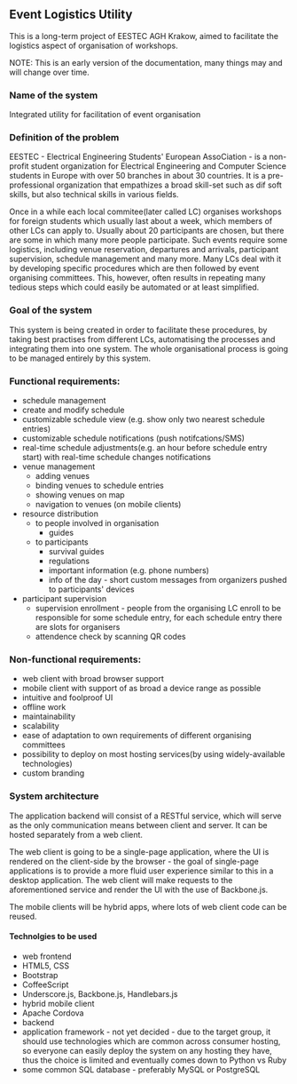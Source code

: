 ## Event Logistics Utility

This is a long-term project of EESTEC AGH Krakow, aimed to facilitate the logistics aspect of organisation of workshops.

NOTE: This is an early version of the documentation, many things may and will change over time.

### Name of the system
Integrated utility for facilitation of event organisation

### Definition of the problem
EESTEC - Electrical Engineering Students' European AssoCiation - is a non-profit student organization for Electrical Engineering and Computer Science students in Europe with over 50 branches in about 30 countries. It is a pre-professional organization that empathizes a broad skill-set such as dif soft skills, but also technical skills in various fields. 

Once in a while each local commitee(later called LC) organises workshops for foreign students which usually last about a week, which members of other LCs can apply to. Usually about 20 participants are chosen, but there are some in which many more people participate. Such events require some logistics, including venue reservation, departures and arrivals, participant supervision, schedule management and many more. Many LCs deal with it by developing specific procedures which are then followed by event organising committees. This, however, often results in repeating many tedious steps which could easily be automated or at least simplified. 

### Goal of the system
This system is being created in order to facilitate these procedures, by taking best practises from different LCs, automatising the processes and integrating them into one system. The whole organisational process is going to be managed entirely by this system.

### Functional requirements:
* schedule management
 * create and modify schedule
 * customizable schedule view (e.g. show only two nearest schedule entries)
 * customizable schedule notifications (push notifcations/SMS)
 * real-time schedule adjustments(e.g. an hour before schedule entry start) with real-time schedule changes notifications
* venue management
  * adding venues
  * binding venues to schedule entries
  * showing venues on map
  * navigation to venues (on mobile clients)
* resource distribution
  * to people involved in organisation
    * guides
  * to participants
    * survival guides
    * regulations
    * important information (e.g. phone numbers)
    * info of the day - short custom messages from organizers pushed to participants' devices
* participant supervision
  * supervision enrollment - people from the organising LC enroll to be responsible for some schedule entry, for each schedule entry there are slots for organisers
  * attendence check by scanning QR codes

### Non-functional requirements:
* web client with broad browser support
* mobile client with support of as broad a device range as possible
* intuitive and foolproof UI
* offline work
* maintainability
* scalability
* ease of adaptation to own requirements of different organising committees
* possibility to deploy on most hosting services(by using widely-available technologies)
* custom branding

### System architecture
The application backend will consist of a RESTful service, which will serve as the only communication means between client and server. It can be hosted separately from a web client.

The web client is going to be a single-page application, where the UI is rendered on the client-side by the browser - the goal of single-page applications is to provide a more fluid user experience similar to this in a desktop application. The web client will make requests to the aforementioned service and render the UI with the use of Backbone.js.

The mobile clients will be hybrid apps, where lots of web client code can be reused.

#### Technolgies to be used
* web frontend
 * HTML5, CSS
 * Bootstrap
 * CoffeeScript
 * Underscore.js, Backbone.js, Handlebars.js
* hybrid mobile client
 * Apache Cordova
* backend 
 * application framework - not yet decided - due to the target group, it should use technologies which are common across consumer hosting, so everyone can easily deploy the system on any hosting they have, thus the choice is limited and eventually comes down to Python vs Ruby
 * some common SQL database - preferably MySQL or PostgreSQL

